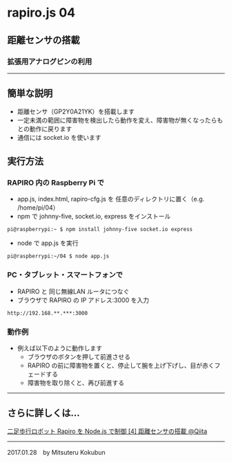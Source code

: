 # rapiro.js 04

## 距離センサの搭載

### 拡張用アナログピンの利用

---
## 簡単な説明

- 距離センサ（GP2Y0A21YK）を搭載します
- 一定未満の範囲に障害物を検出したら動作を変え、障害物が無くなったらもとの動作に戻ります
- 通信には socket.io を使います

## 実行方法

### RAPIRO 内の Raspberry Pi で

- app.js, index.html, rapiro-cfg.js を 任意のディレクトリに置く（e.g. /home/pi/04）
- npm で johnny-five, socket.io, express をインストール

```
pi@raspberrypi:~ $ npm install johnny-five socket.io express
```

- node で app.js を実行
```
pi@raspberrypi:~/04 $ node app.js
```

### PC・タブレット・スマートフォンで

- RAPIRO と 同じ無線LAN ルータにつなぐ
- ブラウザで RAPIRO の IP アドレス:3000 を入力

```
http://192.168.**.***:3000
```

### 動作例

- 例えば以下のように動作します
    - ブラウザのボタンを押して前進させる
    - RAPIRO の前に障害物を置くと、停止して腕を上げ下げし、目が赤くフェードする
    - 障害物を取り除くと、再び前進する


---

## さらに詳しくは...

[二足歩行ロボット Rapiro を Node.js で制御 [4] 距離センサの搭載 @Qiita](http://qiita.com/mkoku/items/d559d7286ecd156f70aa)

---
2017.01.28　by Mitsuteru Kokubun
